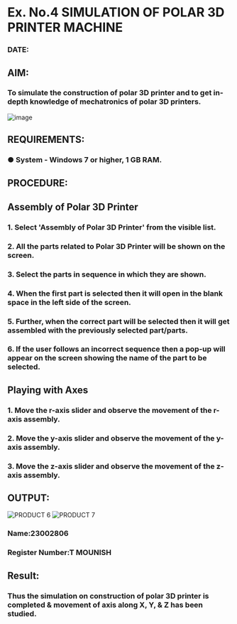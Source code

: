 # Ex. No.4 SIMULATION OF POLAR 3D PRINTER MACHINE

### DATE: 

## AIM:
### To simulate the construction of polar 3D printer and to get in-depth knowledge of mechatronics of polar 3D printers.

![image](https://github.com/Sellakumar1987/Ex.-No.-4---SIMULATION-OF-POLAR-3D-PRINTER-MACHINE/assets/113594316/b551f195-9877-49a2-99bb-a9efcfb3381a)

## REQUIREMENTS:
### ●	System - Windows 7 or higher, 1 GB RAM.

## PROCEDURE:

## Assembly of Polar 3D Printer
### 1.	Select 'Assembly of Polar 3D Printer' from the visible list.
### 2.	All the parts related to Polar 3D Printer will be shown on the screen.
### 3.	Select the parts in sequence in which they are shown.
### 4.	When the first part is selected then it will open in the blank space in the left side of the screen.
### 5.	Further, when the correct part will be selected then it will get assembled with the previously selected part/parts.
### 6.	If the user follows an incorrect sequence then a pop-up will appear on the screen showing the name of the part to be selected.

## Playing with Axes
### 1.	Move the r-axis slider and observe the movement of the r-axis assembly.
### 2.	Move the y-axis slider and observe the movement of the y-axis assembly.
### 3.	Move the z-axis slider and observe the movement of the z-axis assembly.

## OUTPUT:
![PRODUCT 6](https://github.com/MounishT/Ex.-No.-4---SIMULATION-OF-POLAR-3D-PRINTER-MACHINE/assets/138955798/ef7d9c61-dfcc-4f59-a4d8-50e5bc77467a)
![PRODUCT 7](https://github.com/MounishT/Ex.-No.-4---SIMULATION-OF-POLAR-3D-PRINTER-MACHINE/assets/138955798/7264af7a-3fb4-4314-bde8-5e7dc5c172a9)



### Name:23002806
### Register Number:T MOUNISH

## Result: 
### Thus the simulation on construction of polar 3D printer is completed & movement of axis along X, Y, & Z has been studied.
